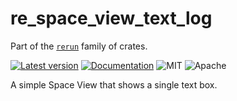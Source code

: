 # re_space_view_text_log

Part of the [`rerun`](https://github.com/rerun-io/rerun) family of crates.

[![Latest version](https://img.shields.io/crates/v/re_space_view_text_log.svg)](https://crates.io/crates/re_space_view_text_log)
[![Documentation](https://docs.rs/re_space_view_text_log/badge.svg)](https://docs.rs/re_space_view_text_log)
![MIT](https://img.shields.io/badge/license-MIT-blue.svg)
![Apache](https://img.shields.io/badge/license-Apache-blue.svg)

A simple Space View that shows a single text box.

